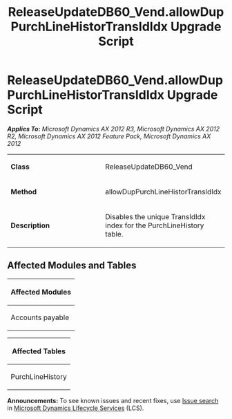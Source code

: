 ﻿---
title: ReleaseUpdateDB60_Vend.allowDupPurchLineHistorTransIdIdx Upgrade Script
TOCTitle: ReleaseUpdateDB60_Vend.allowDupPurchLineHistorTransIdIdx Upgrade Script
ms:assetid: a4af39bb-8859-00e4-b0a2-9d3c3418a7d3
ms:mtpsurl: https://msdn.microsoft.com/en-us/library/JJ736790(v=AX.60)
ms:contentKeyID: 49710221
ms.date: 05/18/2015
mtps_version: v=AX.60
---

# ReleaseUpdateDB60\_Vend.allowDupPurchLineHistorTransIdIdx Upgrade Script 


_**Applies To:** Microsoft Dynamics AX 2012 R3, Microsoft Dynamics AX 2012 R2, Microsoft Dynamics AX 2012 Feature Pack, Microsoft Dynamics AX 2012_

<table>
<colgroup>
<col style="width: 50%" />
<col style="width: 50%" />
</colgroup>
<tbody>
<tr class="odd">
<td><p><strong>Class</strong></p></td>
<td><p>ReleaseUpdateDB60_Vend</p></td>
</tr>
<tr class="even">
<td><p><strong>Method</strong></p></td>
<td><p>allowDupPurchLineHistorTransIdIdx</p></td>
</tr>
<tr class="odd">
<td><p><strong>Description</strong></p></td>
<td><p>Disables the unique TransIdIdx index for the PurchLineHistory table.</p></td>
</tr>
</tbody>
</table>


## Affected Modules and Tables

<table>
<colgroup>
<col style="width: 100%" />
</colgroup>
<thead>
<tr class="header">
<th><p>Affected Modules</p></th>
</tr>
</thead>
<tbody>
<tr class="odd">
<td><p>Accounts payable</p></td>
</tr>
</tbody>
</table>


<table>
<colgroup>
<col style="width: 100%" />
</colgroup>
<thead>
<tr class="header">
<th><p>Affected Tables</p></th>
</tr>
</thead>
<tbody>
<tr class="odd">
<td><p>PurchLineHistory</p></td>
</tr>
</tbody>
</table>

  
**Announcements:** To see known issues and recent fixes, use [Issue search](http://go.microsoft.com/fwlink/?linkid=389258) in [Microsoft Dynamics Lifecycle Services](http://go.microsoft.com/fwlink/?linkid=306505) (LCS).

